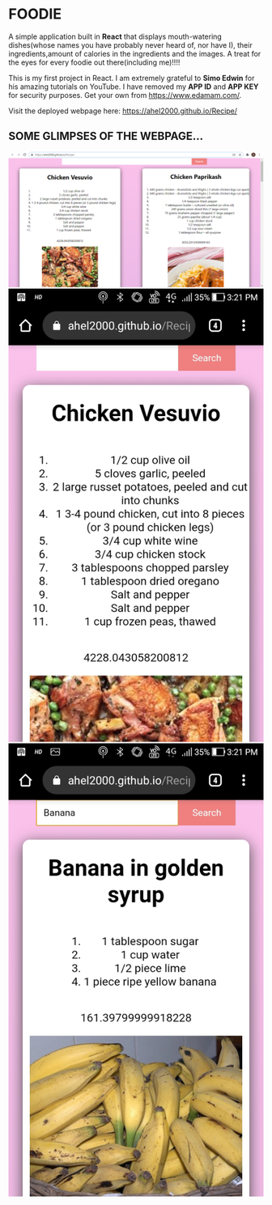# FOODIE

A simple application built in **React** that displays mouth-watering dishes(whose names you have probably never heard of, nor have I), their ingredients,amount of calories in the ingredients and the images. A treat for the eyes for every foodie out there(including me)!!!!

This is my first project in React. I am extremely grateful to **Simo Edwin** for his amazing tutorials on YouTube. I have removed my **APP ID** and **APP KEY** for security purposes. Get your own from https://www.edamam.com/.

Visit the deployed webpage here: https://ahel2000.github.io/Recipe/

## SOME GLIMPSES OF THE WEBPAGE...

<img src="https://github.com/Ahel2000/Recipe/blob/main/pic1.png"/>
<img src="https://github.com/Ahel2000/Recipe/blob/main/Screenshot_20210116-152114.jpg"/>
<img src="https://github.com/Ahel2000/Recipe/blob/main/Screenshot_20210116-152129.jpg"/>


